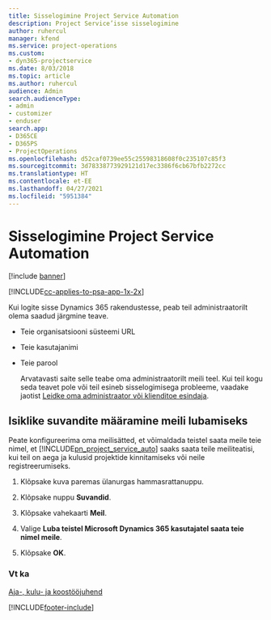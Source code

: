 ```yaml
---
title: Sisselogimine Project Service Automation
description: Project Service’isse sisselogimine
author: ruhercul
manager: kfend
ms.service: project-operations
ms.custom:
- dyn365-projectservice
ms.date: 8/03/2018
ms.topic: article
ms.author: ruhercul
audience: Admin
search.audienceType:
- admin
- customizer
- enduser
search.app:
- D365CE
- D365PS
- ProjectOperations
ms.openlocfilehash: d52caf0739ee55c25598318608f0c235107c85f3
ms.sourcegitcommit: 3d78338773929121d17ec3386f6cb67bfb2272cc
ms.translationtype: HT
ms.contentlocale: et-EE
ms.lasthandoff: 04/27/2021
ms.locfileid: "5951384"
---
```

# <a name="sign-in-to-project-service-automation"></a>Sisselogimine Project Service Automation

[!include [banner](../includes/psa-now-project-operations.md)]

[!INCLUDE[cc-applies-to-psa-app-1x-2x](../includes/cc-applies-to-psa-app-1x-2x.md)]

Kui logite sisse Dynamics 365 rakendustesse, peab teil administraatorilt olema saadud järgmine teave.  
  
- Teie organisatsiooni süsteemi URL  
  
- Teie kasutajanimi  
  
- Teie parool  
  
  Arvatavasti saite selle teabe oma administraatorilt meili teel. Kui teil kogu seda teavet pole või teil esineb sisselogimisega probleeme, vaadake jaotist [Leidke oma administraator või klienditoe esindaja](/dynamics365/customerengagement/on-premises/basics/find-administrator-support).  
  
## <a name="set-your-personal-options-to-allow-email"></a>Isiklike suvandite määramine meili lubamiseks  
 Peate konfigureerima oma meilisätted, et võimaldada teistel saata meile teie nimel, et [!INCLUDE[pn_project_service_auto](../includes/pn-project-service-auto.md)] saaks saata teile meiliteatisi, kui teil on aega ja kulusid projektide kinnitamiseks või neile registreerumiseks.  
  
1.  Klõpsake kuva paremas ülanurgas hammasrattanuppu.  
  
2.  Klõpsake nuppu **Suvandid**.  
  
3.  Klõpsake vahekaarti **Meil**.  
  
4.  Valige **Luba teistel Microsoft Dynamics 365 kasutajatel saata teie nimel meile**.  
  
5.  Klõpsake **OK**.  
  
### <a name="see-also"></a>Vt ka  
 [Aja-, kulu- ja koostööjuhend](../psa/time-expense-collaboration-guide.md)


[!INCLUDE[footer-include](../includes/footer-banner.md)]
